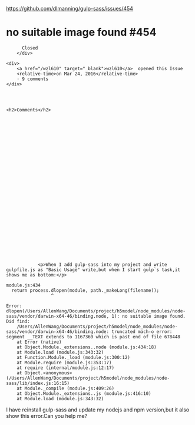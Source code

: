 <a href="https://github.com/dlmanning/gulp-sass/issues/454">https://github.com/dlmanning/gulp-sass/issues/454</a><div id="articleHeader"><h1>              no suitable image found            #454    </h1></div>


  <div>
    <div>
        <div>
          
          Closed
        </div>
    
    <div>
        <a href="/wzl610" target="_blank">wzl610</a>  opened this Issue
        <relative-time>on Mar 24, 2016</relative-time>
        · 9 comments
    </div>
  



    <h2>Comments</h2>
    
      

      

        
          

  
  

    





      
  

    



    
      
        
          
            
                <p>When I add gulp-sass into my project and write gulpfile.js as "Basic Usage" write,but when I start gulp`s task,it shows me as bottom:</p>
<pre><code>module.js:434
  return process.dlopen(module, path._makeLong(filename));
                 ^

Error: dlopen(/Users/AllenWang/Documents/project/h5model/node_modules/node-sass/vendor/darwin-x64-46/binding.node, 1): no suitable image found.  Did find:
    /Users/AllenWang/Documents/project/h5model/node_modules/node-sass/vendor/darwin-x64-46/binding.node: truncated mach-o error: segment __TEXT extends to 1167360 which is past end of file 678448
    at Error (native)
    at Object.Module._extensions..node (module.js:434:18)
    at Module.load (module.js:343:32)
    at Function.Module._load (module.js:300:12)
    at Module.require (module.js:353:17)
    at require (internal/module.js:12:17)
    at Object.&lt;anonymous&gt; (/Users/AllenWang/Documents/project/h5model/node_modules/node-sass/lib/index.js:16:15)
    at Module._compile (module.js:409:26)
    at Object.Module._extensions..js (module.js:416:10)
    at Module.load (module.js:343:32)
</code></pre>
<p>I have reinstall gulp-sass and update my nodejs and npm version,but it also show this error.Can you help me?</p>
            